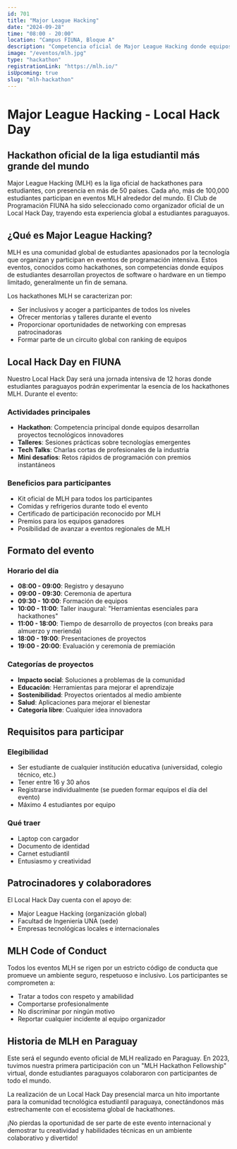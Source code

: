```yaml
---
id: 701
title: "Major League Hacking"
date: "2024-09-28"
time: "08:00 - 20:00"
location: "Campus FIUNA, Bloque A"
description: "Competencia oficial de Major League Hacking donde equipos de estudiantes crean proyectos innovadores en un fin de semana de inmersión tecnológica."
image: "/eventos/mlh.jpg"
type: "hackathon"
registrationLink: "https://mlh.io/"
isUpcoming: true
slug: "mlh-hackathon"
---
```


# Major League Hacking - Local Hack Day

## Hackathon oficial de la liga estudiantil más grande del mundo

Major League Hacking (MLH) es la liga oficial de hackathones para estudiantes, con presencia en más de 50 países. Cada año, más de 100,000 estudiantes participan en eventos MLH alrededor del mundo. El Club de Programación FIUNA ha sido seleccionado como organizador oficial de un Local Hack Day, trayendo esta experiencia global a estudiantes paraguayos.

## ¿Qué es Major League Hacking?

MLH es una comunidad global de estudiantes apasionados por la tecnología que organizan y participan en eventos de programación intensiva. Estos eventos, conocidos como hackathones, son competencias donde equipos de estudiantes desarrollan proyectos de software o hardware en un tiempo limitado, generalmente un fin de semana.

Los hackathones MLH se caracterizan por:
- Ser inclusivos y acoger a participantes de todos los niveles
- Ofrecer mentorías y talleres durante el evento
- Proporcionar oportunidades de networking con empresas patrocinadoras
- Formar parte de un circuito global con ranking de equipos

## Local Hack Day en FIUNA

Nuestro Local Hack Day será una jornada intensiva de 12 horas donde estudiantes paraguayos podrán experimentar la esencia de los hackathones MLH. Durante el evento:

### Actividades principales
- **Hackathon**: Competencia principal donde equipos desarrollan proyectos tecnológicos innovadores
- **Talleres**: Sesiones prácticas sobre tecnologías emergentes
- **Tech Talks**: Charlas cortas de profesionales de la industria
- **Mini desafíos**: Retos rápidos de programación con premios instantáneos

### Beneficios para participantes
- Kit oficial de MLH para todos los participantes
- Comidas y refrigerios durante todo el evento
- Certificado de participación reconocido por MLH
- Premios para los equipos ganadores
- Posibilidad de avanzar a eventos regionales de MLH

## Formato del evento

### Horario del día
- **08:00 - 09:00**: Registro y desayuno
- **09:00 - 09:30**: Ceremonia de apertura
- **09:30 - 10:00**: Formación de equipos
- **10:00 - 11:00**: Taller inaugural: "Herramientas esenciales para hackathones"
- **11:00 - 18:00**: Tiempo de desarrollo de proyectos (con breaks para almuerzo y merienda)
- **18:00 - 19:00**: Presentaciones de proyectos
- **19:00 - 20:00**: Evaluación y ceremonia de premiación

### Categorías de proyectos
- **Impacto social**: Soluciones a problemas de la comunidad
- **Educación**: Herramientas para mejorar el aprendizaje
- **Sostenibilidad**: Proyectos orientados al medio ambiente
- **Salud**: Aplicaciones para mejorar el bienestar
- **Categoría libre**: Cualquier idea innovadora

## Requisitos para participar

### Elegibilidad
- Ser estudiante de cualquier institución educativa (universidad, colegio técnico, etc.)
- Tener entre 16 y 30 años
- Registrarse individualmente (se pueden formar equipos el día del evento)
- Máximo 4 estudiantes por equipo

### Qué traer
- Laptop con cargador
- Documento de identidad
- Carnet estudiantil
- Entusiasmo y creatividad

## Patrocinadores y colaboradores

El Local Hack Day cuenta con el apoyo de:
- Major League Hacking (organización global)
- Facultad de Ingeniería UNA (sede)
- Empresas tecnológicas locales e internacionales

## MLH Code of Conduct

Todos los eventos MLH se rigen por un estricto código de conducta que promueve un ambiente seguro, respetuoso e inclusivo. Los participantes se comprometen a:
- Tratar a todos con respeto y amabilidad
- Comportarse profesionalmente
- No discriminar por ningún motivo
- Reportar cualquier incidente al equipo organizador

## Historia de MLH en Paraguay

Este será el segundo evento oficial de MLH realizado en Paraguay. En 2023, tuvimos nuestra primera participación con un "MLH Hackathon Fellowship" virtual, donde estudiantes paraguayos colaboraron con participantes de todo el mundo.

La realización de un Local Hack Day presencial marca un hito importante para la comunidad tecnológica estudiantil paraguaya, conectándonos más estrechamente con el ecosistema global de hackathones.

¡No pierdas la oportunidad de ser parte de este evento internacional y demostrar tu creatividad y habilidades técnicas en un ambiente colaborativo y divertido!
